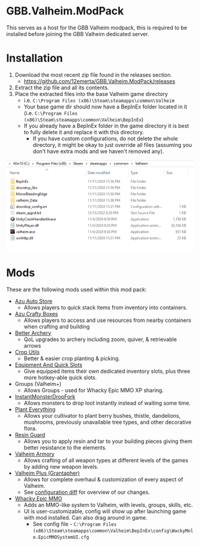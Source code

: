 # GBB.Valheim.ModPack
This serves as a host for the GBB Valheim modpack, this is required to be installed before joining the GBB Valheim dedicated server.

# Installation
1. Download the most recent zip file found in the releases section.
    * https://github.com/12emerta/GBB.Valheim.ModPack/releases
2. Extract the zip file and all its contents.
3. Place the extracted files into the base Valheim game directory
    * i.e. `C:\Program Files (x86)\Steam\steamapps\common\Valheim`
    * Your base game dir should now have a BepInEx folder located in it (i.e. `C:\Program Files (x86)\Steam\steamapps\common\Valheim\BepInEx`)
    * If you already have a BepInEx folder in the game directory it is best to fully delete it and replace it with this directory.
        * If you have custom configurations, do not delete the whole directory, it might be okay to just override all files (assuming you don't have extra mods and we haven't removed any).

![example_installation](example_installation.png)

# Mods
These are the following mods used within this mod pack:
* [Azu Auto Store](https://thunderstore.io/c/valheim/p/Azumatt/AzuAutoStore/)
    * Allows players to quick stack items from inventory into containers.
* [Azu Crafty Boxes](https://thunderstore.io/c/valheim/p/Azumatt/AzuCraftyBoxes/)
    * Allows players to access and use resources from nearby containers when crafting and building
* [Better Archery](https://thunderstore.io/c/valheim/p/ishid4/BetterArchery/)
    * QoL upgrades to archery including zoom, quiver, & retrievable arrows
* [Crop Utils](https://thunderstore.io/c/valheim/p/NoPetRides/CropUtils/)
    * Better & easier crop planting & picking.
* [Equipment And Quick Slots](https://thunderstore.io/c/valheim/p/RandyKnapp/EquipmentAndQuickSlots/)
    * Give equipped items their own dedicated inventory slots, plus three more hotkey-able quick slots.
* Groups (Valheim+)
    * Allows Groups - used for Whacky Epic MMO XP sharing.
* [InstantMonsterDropFork](https://thunderstore.io/c/valheim/p/mchangrh/InstantMonsterDropFork/)
    * Allows monsters to drop loot instantly instead of waiting some time.
* [Plant Everything](https://thunderstore.io/c/valheim/p/Advize/PlantEverything/)
    * Allows your cultivator to plant berry bushes, thistle, dandelions, mushrooms, previously unavailable tree types, and other decorative flora.
* [Resin Guard](https://thunderstore.io/c/valheim/p/Azumatt/ResinGuard/)
    * Allows you to apply resin and tar to your building pieces giving them better resistance to the elements.
* [Valheim Armory](https://thunderstore.io/c/valheim/p/MidnightMods/ValheimArmory/)
    * Allows crafting of all weapon types at different levels of the games by adding new weapon levels.
* [Valheim Plus (Grantapher)](https://thunderstore.io/c/valheim/p/Grantapher/ValheimPlus_Grantapher_Temporary/)
    * Allows for complete overhaul & customization of every aspect of Valheim.
    * See [configuration diff](https://github.com/12emerta/GBB.Valheim.ModPack/commit/ba0871bff6646115880de84dd24cbbcb065d7689) for overview of our changes.
* [Whacky Epic MMO](https://thunderstore.io/c/valheim/p/WackyMole/WackyEpicMMOSystem/)
    * Adds an MMO-like system to Valheim, with levels, groups, skills, etc.
    * UI is user-customizable, config will show up after launching game with mod installed. Can also drag around in game.
        * See config file - `C:\Program Files (x86)\Steam\steamapps\common\Valheim\BepInEx\config\WackyMole.EpicMMOSystemUI.cfg`
